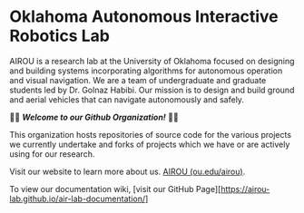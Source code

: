 # Oklahoma Autonomous Interactive Robotics Lab

AIROU is a research lab at the University of Oklahoma focused on designing and building systems incorporating algorithms for autonomous operation and visual navigation. We are a team of undergraduate and graduate students led by Dr. Golnaz Habibi. Our mission is to design and build ground and aerial vehicles that can navigate autonomously and safely.

🎉🎆 ***Welcome to our Github Organization!*** 🎊🚀

This organization hosts repositories of source code for the various projects we currently undertake and forks of projects which we have or are actively using for our research.

Visit our website to learn more about us. [AIROU (ou.edu/airou)](https://ou.edu/airou/).

To view our documentation wiki, [visit our GitHub Page][https://airou-lab.github.io/air-lab-documentation/]
